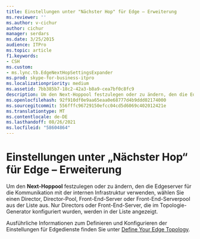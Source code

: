 ```yaml
---
title: Einstellungen unter "Nächster Hop" für Edge – Erweiterung
ms.reviewer: ''
ms.author: v-cichur
author: cichur
manager: serdars
ms.date: 3/25/2015
audience: ITPro
ms.topic: article
f1.keywords:
- CSH
ms.custom:
- ms.lync.tb.EdgeNextHopSettingsExpander
ms.prod: skype-for-business-itpro
ms.localizationpriority: medium
ms.assetid: 7bb385b7-18c2-42a3-b8a9-cea7bf0c8fc9
description: Um den Next-Hoppool festzulegen oder zu ändern, den die Edgeserver für die Kommunikation mit der internen Infrastruktur verwenden, wählen Sie einen Director, Director-Pool, Front-End-Server oder Front-End-Serverpool aus der Liste aus. Nur Directors oder Front-End-Server, die im Topologie-Generator konfiguriert wurden, werden in der Liste angezeigt.
ms.openlocfilehash: 92f910df0e9aa65eaa0e68777d4b9ddd02174000
ms.sourcegitcommit: 556fffc96729150efcc04cd5d6069c402012421e
ms.translationtype: MT
ms.contentlocale: de-DE
ms.lasthandoff: 08/26/2021
ms.locfileid: "58604864"
---
```

# <a name="edge-next-hop-settings-expander"></a>Einstellungen unter „Nächster Hop“ für Edge – Erweiterung

Um den **Next-Hoppool** festzulegen oder zu ändern, den die Edgeserver für die Kommunikation mit der internen Infrastruktur verwenden, wählen Sie einen Director, Director-Pool, Front-End-Server oder Front-End-Serverpool aus der Liste aus. Nur Directors oder Front-End-Server, die im Topologie-Generator konfiguriert wurden, werden in der Liste angezeigt.

Ausführliche Informationen zum Definieren und Konfigurieren der Einstellungen für Edgedienste finden Sie unter [Define Your Edge Topology](/previous-versions/office/lync-server-2013/lync-server-2013-define-your-edge-topology).